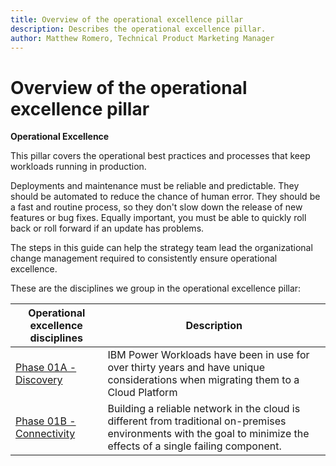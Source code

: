 ```yaml
---
title: Overview of the operational excellence pillar
description: Describes the operational excellence pillar.
author: Matthew Romero, Technical Product Marketing Manager
---
```


# Overview of the operational excellence pillar

**Operational Excellence**

This pillar covers the operational best practices and processes that keep workloads running in production. 

Deployments and maintenance must be reliable and predictable. They should be automated to reduce the chance of human error. They should be a fast and routine process, so they don't slow down the release of new features or bug fixes. Equally important, you must be able to quickly roll back or roll forward if an update has problems.

The steps in this guide can help the strategy team lead the organizational change management required to consistently ensure operational excellence.

These are the disciplines we group in the operational excellence pillar:

| Operational excellence disciplines | Description |
|-------------------|-------------|
| [Phase 01A - Discovery](./Discovery/README.md) | IBM Power Workloads have been in use for over thirty years and have unique considerations when migrating them to a Cloud Platform  |
| [Phase 01B - Connectivity](./Connectivity/README.md) | Building a reliable network in the cloud is different from traditional on-premises environments with the goal to minimize the effects of a single failing component. |

<!--
| [Phase 01C - Sizing and Design](./Sizing_Design/README.md) | The monitoring and management of performance and availability of software applications through DevOps |
| [Phase 01D - EcoSystem](./Ecosystems/README.md) | How you deploy your application code is going to be one of the key factors that will determine your application stability  |
| [Phase 01E - Testing](./Testing/README.md) | Testing is fundamental to being prepared for the unexpected and to catch mistakes before they impact users | -->
